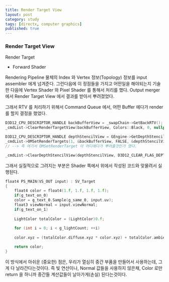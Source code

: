 ```yaml
---
title: Render Target View
layout: post
category: study
tags: [directx, computer graphics]
published: true
---
```


### Render Target View

Render Target

* Forward Shader

Rendering Pipeline
물체의 Index 와 Vertex 정보(Topology) 정보를 input assembler 에게 넘겨준다. 그런다음에 이 정점들을 가지고 어떤일을 해야되는지 기술한 다음에
Vertex Shader 와 Pixel Shader 를 통해서 처리를 했다. Output merger 에서 Render Target View 에서 결과를 받아서 뿌려졌었다.

그래서 RTV 를 처리하기 위해서 Command Queue 에서, 어떤 Buffer 에다가 render 를 할지 결정을 했었다.
```c++
D3D12_CPU_DESCRIPTOR_HANDLE backBufferView = _swapChain->GetBackRTV();
_cmdList->ClearRenderTargetView(backBufferView, Colors::Black, 0, nullptr);

D3D12_CPU_DESCRIPTOR_HANDLE depthStencilView = GEngine->GetDepthStencilBuffer()->GetDSVCCpuHandle();
_cmdList->OMSetRenderTargets(1, &backBufferView, FALSE, &depthStencilView);
// --> 즉 여기서 OMSetRenderTarget 이 어디에다가 뿌려줄것인가 였다.

_cmdList->ClearDepthStencilView(depthStencilView, D3D12_CLEAR_FLAG_DEPTH, 1.0f, 0, 0, nullptr);
```

그래서 실질적으로 그려지는 부분은 Shader 쪽에서 위에서 작성된 코드와 맞물려서 실행된다.

```c
float4 PS_MAIN(VS_OUT input) : SV_Target
{
    float4 color = float4(1.f, 1.f, 1.f, 1.f);
    if(g_text_on_0)
	color = g_text_0.Sample(g_same_0, input.uv);
    float3 viewNormal = input.viewNormal;
    if(g_text_on_1)
    
    LightColor totalColor = (LightColor)0.f;
    
    for (int i = 0; i < g_lightCount; ++i)
    
    color.xyz = (totalColor.diffuse.xyz * color.xyz) + totalColor.ambient.xyz * color.xyz + totalColor.specular.xyz;

    return color;
}
```

이 방식에서 아쉬운 (중요한) 점은, 우리가 열심히 중간 부품을 만들어서 사용하는데, 그게 다 날라간다는것이다. 즉 빛 연산이나, Normal 값들을 사용하지 않은채, Color 로만 return 을 하니까 중간들 계산값들이 날아가게(손실) 된다는것이다.